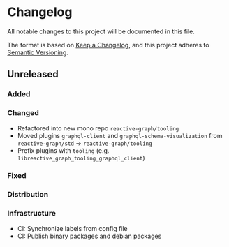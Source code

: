 # Changelog

All notable changes to this project will be documented in this file.

The format is based on [Keep a Changelog](https://keepachangelog.com/en/1.0.0/),
and this project adheres to [Semantic Versioning](https://semver.org/spec/v2.0.0.html).


## Unreleased

### Added

### Changed

- Refactored into new mono repo `reactive-graph/tooling`
- Moved plugins `graphql-client` and `graphql-schema-visualization` from `reactive-graph/std` -> `reactive-graph/tooling`
- Prefix plugins with `tooling` (e.g. `libreactive_graph_tooling_graphql_client`)

### Fixed

### Distribution

### Infrastructure

- CI: Synchronize labels from config file
- CI: Publish binary packages and debian packages
